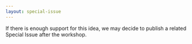 ```yaml
---
layout: special-issue
---
```


If there is enough support for this idea, we may decide to publish a related Special Issue after the workshop.